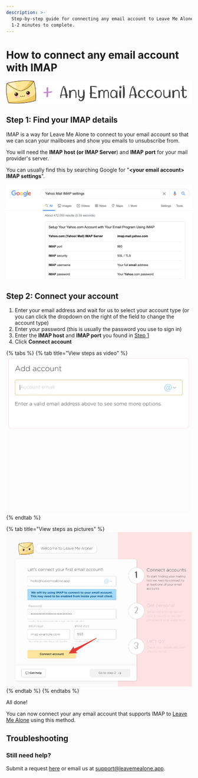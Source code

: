 ```yaml
---
description: >-
  Step-by-step guide for connecting any email account to Leave Me Alone. Takes
  1-2 minutes to complete.
---
```


# How to connect any email account with IMAP

![](../.gitbook/assets/lma+anything.png)

## Step 1: Find your IMAP details

IMAP is a way for Leave Me Alone to connect to your email account so that we can scan your mailboxes and show you emails to unsubscribe from.

You will need the **IMAP** **host **(or** IMAP Server**) and **IMAP** **port** for your mail provider's server.

You can usually find this by searching Google for "**\<your email account> IMAP settings**".

![E.g. Searching Google for Yahoo Mail IMAP settings](<../.gitbook/assets/image (5).png>)

## Step 2: Connect your account

1. Enter your email address and wait for us to select your account type (or you can click the dropdown on the right of the field to change the account type)
2. Enter your password (this is usually the password you use to sign in)
3. Enter the **IMAP host** and **IMAP port** you found in [Step 1](connecting-other-imap.md#step-1-find-your-imap-details)
4. Click **Connect account**

{% tabs %}
{% tab title="View steps as video" %}
![](../.gitbook/assets/1-connect.gif)
{% endtab %}

{% tab title="View steps as pictures" %}
![Enter your email, password, IMAP host & port from Step 1 and click Connect account](../.gitbook/assets/imap-other.png)
{% endtab %}
{% endtabs %}

All done!

You can now connect your any email account that supports IMAP to [Leave Me Alone](https://leavemealone.app) using this method.

## Troubleshooting

### Still need help?

Submit a request [here](https://leavemealone.app/feedback) or email us at [support@leavemealone.app](mailto:support@leavemealone.app).
